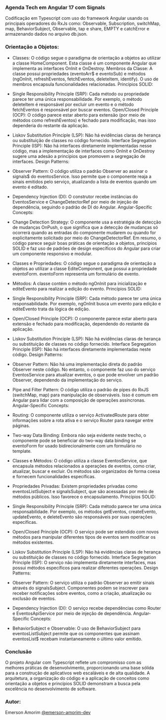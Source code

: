 ### Agenda Tech em Angular 17 com Signals 

Codificação em Typescript com uso do framework Angular usando os principais operadores do RxJs como: Observable, Subscription, switchMap, map, BehaviorSubject, Observable, tap e share, EMPTY e catchError e armazenando dados no arquivo db.json.

### Orientação a Objetos:

- Classes: O código segue o paradigma de orientação a objetos ao utilizar a classe HomeComponent. Esta classe é um componente Angular que implementa as interfaces OnInit e OnDestroy.
Membros da Classe: A classe possui propriedades (eventoArr$ e eventoSub) e métodos (ngOnInit, refreshEventos, fetchEventos, deleteItem, identify). O uso de membros encapsula funcionalidades relacionadas.
Princípios SOLID:

- Single Responsibility Principle (SRP): Cada método ou propriedade parece ter uma única responsabilidade. Por exemplo, o método deleteItem é responsável por excluir um evento e o método fetchEventos é responsável por buscar eventos.
Open/Closed Principle (OCP): O código parece estar aberto para extensão (por meio de métodos como refreshEventos) e fechado para modificação, mas isso dependeria do restante da aplicação.

- Liskov Substitution Principle (LSP): Não há evidências claras de herança ou substituição de classes no código fornecido.
Interface Segregation Principle (ISP): Não há interfaces diretamente implementadas nesse código, mas a implementação de interfaces como OnInit e OnDestroy sugere uma adesão a princípios que promovem a segregação de interfaces.
Design Patterns:

- Observer Pattern: O código utiliza o padrão Observer ao assinar o signals$ do eventosService. Isso permite que o componente reaja a sinais emitidos pelo serviço, atualizando a lista de eventos quando um evento é editado.

- Dependency Injection (DI): O construtor recebe instâncias do EventosService e ChangeDetectorRef por meio de injeção de dependência, seguindo o padrão de DI do Angular.
Angular-Specific Concepts:

- Change Detection Strategy: O componente usa a estratégia de detecção de mudanças OnPush, o que significa que a detecção de mudanças só ocorrerá quando as entradas do componente mudarem ou quando for explicitamente solicitado por meio do ChangeDetectorRef.
Em resumo, o código parece seguir boas práticas de orientação a objetos, princípios SOLID e faz uso de padrões de design específicos do Angular para criar um componente responsivo e modular.


- Classes e Propriedades: O código segue o paradigma de orientação a objetos ao utilizar a classe EditeComponent, que possui a propriedade eventoForm. eventoForm representa um formulário de evento.

- Métodos: A classe contém o método ngOnInit para inicialização e editeEvento para realizar a edição do evento.
Princípios SOLID:

- Single Responsibility Principle (SRP): Cada método parece ter uma única responsabilidade. Por exemplo, ngOnInit busca um evento para edição e editeEvento trata da lógica de edição.

- Open/Closed Principle (OCP): O componente parece estar aberto para extensão e fechado para modificação, dependendo do restante da aplicação.

- Liskov Substitution Principle (LSP): Não há evidências claras de herança ou substituição de classes no código fornecido.
Interface Segregation Principle (ISP): Não há interfaces diretamente implementadas neste código.
Design Patterns:

- Observer Pattern: Não há uma implementação direta do padrão Observer neste código. No entanto, o componente faz uso do serviço EventosService para atualizar eventos, o que pode envolver um padrão Observer, dependendo da implementação do serviço.

- Pipe and Filter Pattern: O código utiliza o padrão de pipes do RxJS (switchMap, map) para manipulação de observáveis. Isso é comum em Angular para lidar com a composição de operações assíncronas.
Angular-Specific Concepts:

- Routing: O componente utiliza o serviço ActivatedRoute para obter informações sobre a rota ativa e o serviço Router para navegar entre páginas.

- Two-way Data Binding: Embora não seja evidente neste trecho, o componente pode se beneficiar do two-way data binding se eventoForm for usado bidirecionalmente com um formulário no template.


- Classes e Métodos: O código utiliza a classe EventosService, que encapsula métodos relacionados a operações de eventos, como criar, atualizar, buscar e excluir. Os métodos são organizados de forma coesa e fornecem funcionalidades específicas.

- Propriedades Privadas: Existem propriedades privadas como eventosListSubject e signalsSubject, que são acessadas por meio de métodos públicos. Isso favorece o encapsulamento.
Princípios SOLID:

- Single Responsibility Principle (SRP): Cada método parece ter uma única responsabilidade. Por exemplo, os métodos getEventos, createEvento, updateEvento, e deleteEvento são responsáveis por suas operações específicas.

- Open/Closed Principle (OCP): O serviço pode ser estendido com novos métodos para manipular diferentes tipos de eventos sem modificar os métodos existentes.

- Liskov Substitution Principle (LSP): Não há evidências claras de herança ou substituição de classes no código fornecido.
Interface Segregation Principle (ISP): O serviço não implementa diretamente interfaces, mas possui métodos específicos para realizar diferentes operações.
Design Patterns:

- Observer Pattern: O serviço utiliza o padrão Observer ao emitir sinais através do signalsSubject. Componentes podem se inscrever para receber notificações sobre eventos, como a criação, atualização ou exclusão de eventos.

- Dependency Injection (DI): O serviço recebe dependências como Router e EventosApiService por meio de injeção de dependência.
Angular-Specific Concepts:

- BehaviorSubject e Observable: O uso de BehaviorSubject para eventosListSubject permite que os componentes que assinam eventosList$ recebam instantaneamente o último valor emitido.

### Conclusão
O projeto Angular com Typescript reflete um compromisso com as melhores práticas de desenvolvimento, proporcionando uma base sólida para a construção de aplicativos web escaláveis e de alta qualidade. A arquitetura, a organização do código e a aplicação de conceitos como orientação a objetos e princípios SOLID demonstram a busca pela excelência no desenvolvimento de software.


### Autor:

Emerson Amorim [@emerson-amorim-dev](https://www.linkedin.com/in/emerson-amorim-dev/)
